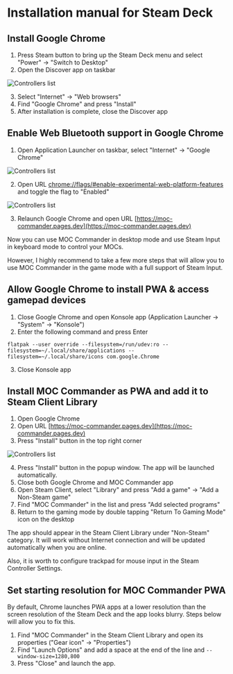 # Installation manual for Steam Deck

## Install Google Chrome

1. Press Steam button to bring up the Steam Deck menu and select "Power" -> "Switch to Desktop"
2. Open the Discover app on taskbar

![Controllers list](https://raw.github.com/nvsukhanov/nvsukhanov.github.io/main/moc-commander/sd-manual/discover-app.png?raw=True)

3. Select "Internet" -> "Web browsers"
4. Find "Google Chrome" and press "Install"
5. After installation is complete, close the Discover app

## Enable Web Bluetooth support in Google Chrome

1. Open Application Launcher on taskbar, select "Internet" -> "Google Chrome"
  
![Controllers list](https://raw.github.com/nvsukhanov/nvsukhanov.github.io/main/moc-commander/sd-manual/app-launcher.png?raw=True)

2. Open URL [chrome://flags/#enable-experimental-web-platform-features](chrome://flags/#enable-experimental-web-platform-features) and toggle the flag to "Enabled"

![Controllers list](https://raw.github.com/nvsukhanov/nvsukhanov.github.io/main/moc-commander/sd-manual/enable-web-bluetooth.png?raw=True)

3. Relaunch Google Chrome and open URL [https://moc-commander.pages.dev](https://moc-commander.pages.dev)

Now you can use MOC Commander in desktop mode and use Steam Input in keyboard mode to control your MOCs.

However, I highly recommend to take a few more steps that will allow you to use MOC Commander in the game mode with a full support of Steam Input.

## Allow Google Chrome to install PWA & access gamepad devices

1. Close Google Chrome and open Konsole app (Application Launcher -> "System" -> "Konsole")
2. Enter the following command and press Enter

```
flatpak --user override --filesystem=/run/udev:ro --filesystem=~/.local/share/applications --filesystem=~/.local/share/icons com.google.Chrome
```

3. Close Konsole app

## Install MOC Commander as PWA and add it to Steam Client Library

1. Open Google Chrome
2. Open URL [https://moc-commander.pages.dev](https://moc-commander.pages.dev)
3. Press "Install" button in the top right corner

![Controllers list](https://raw.github.com/nvsukhanov/nvsukhanov.github.io/main/moc-commander/sd-manual/install-pwa.png?raw=True)

4. Press "Install" button in the popup window. The app will be launched automatically.
5. Close both Google Chrome and MOC Commander app
6. Open Steam Client, select "Library" and press "Add a game" -> "Add a Non-Steam game"
7. Find "MOC Commander" in the list and press "Add selected programs"
8. Return to the gaming mode by double tapping "Return To Gaming Mode" icon on the desktop

The app should appear in the Steam Client Library under "Non-Steam" category.
It will work without Internet connection and will be updated automatically when you are online.

Also, it is worth to configure trackpad for mouse input in the Steam Controller Settings.   

## Set starting resolution for MOC Commander PWA
By default, Chrome launches PWA apps at a lower resolution than the screen resolution of the Steam Deck and the app looks blurry.
Steps below will allow you to fix this.

1. Find "MOC Commander" in the Steam Client Library and open its properties ("Gear icon" -> "Properties")
2. Find "Launch Options" and add a space at the end of the line and `--window-size=1280,800`
3. Press "Close" and launch the app.
